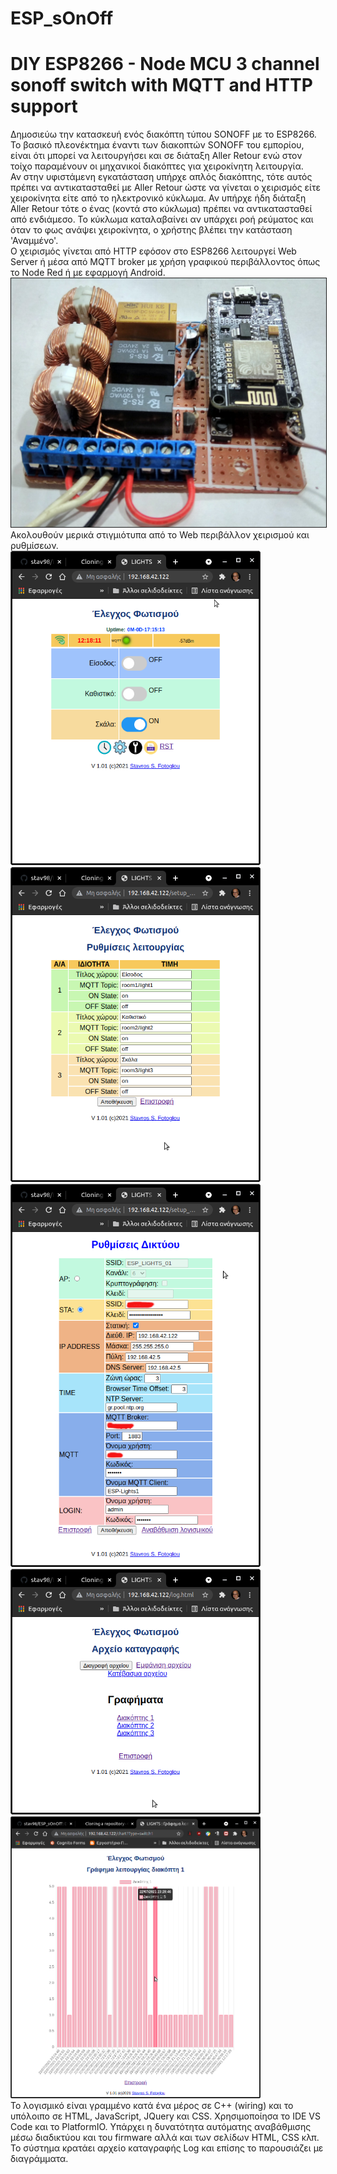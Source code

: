 # ESP_sOnOff
DIY ESP8266 - Node MCU 3 channel sonoff switch with MQTT and HTTP support
=========================================================================
Δημοσιεύω την κατασκευή ενός διακόπτη τύπου SONOFF με το ESP8266. Το βασικό πλεονέκτημα έναντι των διακοπτών SONOFF του εμπορίου, είναι ότι μπορεί να λειτουργήσει και σε διάταξη Aller Retour ενώ στον τοίχο παραμένουν οι μηχανικοί διακόπτες για χειροκίνητη λειτουργία.<br>
Αν στην υφιστάμενη εγκατάσταση υπήρχε απλός διακόπτης, τότε αυτός πρέπει να αντικατασταθεί με Aller Retour ώστε να γίνεται ο χειρισμός είτε χειροκίνητα είτε από το ηλεκτρονικό κύκλωμα. Αν υπήρχε ήδη διάταξη Aller Retour τότε ο ένας (κοντά στο κύκλωμα) πρέπει να αντικατασταθεί από ενδιάμεσο.
Το κύκλωμα καταλαβαίνει αν υπάρχει ροή ρεύματος και όταν το φως ανάψει χειροκίνητα, ο χρήστης βλέπει την κατάσταση 'Αναμμένο'.<br>
Ο χειρισμός γίνεται από HTTP εφόσον στο ESP8266 λειτουργεί Web Server ή μέσα από MQTT broker με χρήση γραφικού περιβάλλοντος όπως το Node Red ή με εφαρμογή Android.<br> 
<img src="https://github.com/stav98/ESP_sOnOff/blob/main/images/prototype1.jpg" width="600" border="1"><br>
Ακολουθούν μερικά στιγμιότυπα από το Web περιβάλλον χειρισμού και ρυθμίσεων.<br>
<img src="https://github.com/stav98/ESP_sOnOff/blob/main/images/screenshot1.png" width="400">&nbsp;&nbsp;<img src="https://github.com/stav98/ESP_sOnOff/blob/main/images/screenshot2.png" width="400"><br>
<img src="https://github.com/stav98/ESP_sOnOff/blob/main/images/screenshot3.png" width="400">&nbsp;&nbsp;<img src="https://github.com/stav98/ESP_sOnOff/blob/main/images/screenshot4.png" width="400"><br>
<img src="https://github.com/stav98/ESP_sOnOff/blob/main/images/screenshot5.png" width="400"><br>
Το λογισμικό είναι γραμμένο κατά ένα μέρος σε C++ (wiring) και το υπόλοιπο σε HTML, JavaScript, JQuery και CSS. Χρησιμοποίησα το IDE VS Code και το PlatformIO. 
Υπάρχει η δυνατότητα αυτόματης αναβάθμισης μέσω διαδικτύου και του firmware αλλά και των σελίδων HTML, CSS κλπ.<br>
Το σύστημα κρατάει αρχείο καταγραφής Log και επίσης το παρουσιάζει με διαγράμματα.
